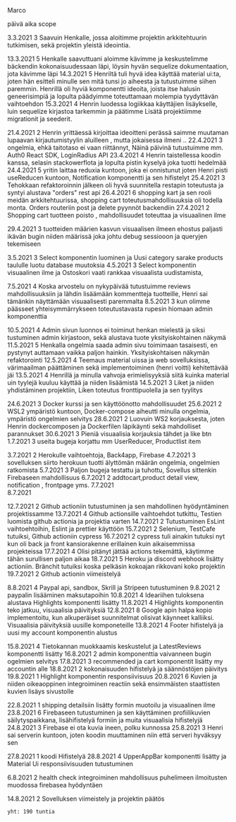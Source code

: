 Marco
		
päivä	aika	scope
	
3.3.2021	3	Saavuin Henkalle, jossa aloitimme projektin arkkitehtuurin tutkimisen, sekä projektin yleistä ideointia.
		
13.3.2021	5	Henkalle saavuttuani aloimme kävimme ja keskustelimme bäckendin kokonaisuudessaan läpi, 
                löysin hyvän sequelize dokumentaation, jota kävimme läpi
14.3.2021	5	Henriltä tuli hyvä idea käyttää material ui:ta, joten hän esitteli minulle sen mitä tunsi jo aiheesta ja 
                tutustuimme siihen paremmin. Henrillä oli hyviä komponentti ideoita, joista itse halusin geneerisimpiä ja lopulta päädyimme toteuttamaan molempia tyydyttävän vaihtoehdon
15.3.2021	4	Henrin luodessa logiikkaa käyttäjien lisäykselle, luin sequelize kirjastoa tarkemmin ja päätimme Lisätä 
                projektiimme migrationit ja seederit.
		
		
21.4.2021	2	Henrin yrittäessä kirjoittaa ideoitteni perässä saimme muutaman lupaavan kirjautumistyylin aluilleen , mutta jokaisessa ilmeni ..
22.4.2021	3	ongelmia, ehkä taitotaso ei vaan riittännyt, Näinä päivinä tutustuimme mm.  Auth0 React SDK, LoginRadius API 
23.4.2021	4	Henrin taistellessa koodin kanssa, selasin stackowerflota ja lopulta pistin kyselyä joka tuotti hedelmää
24.4.2021	5	yritin laittaa reduxia kuntoon, joka ei onnistunut joten Henri pisti useReducen kuntoon, Notification komponentti ja sen hifistelyt
25.4.2021	3	Tehokkaan refaktoroinnin jälkeen oli hyvä suunnitella restapin toteutusta ja syntyi alustava "orders" rest api
26.4.2021	6	shopping kart ja sen rooli meidän arkkitehtuurissa, shopping cart toteutusmahdollisuuksia oli todella monta. Orders routeriin
                post ja delete pyynnöt backendiin
27.4.2021	2	Shopping cart tuotteen poisto , mahdollisuudet toteuttaa ja visuaalinen ilme
		
29.4.2021	3	tuotteiden määrien kasvun visuaalisen ilmeen ehostus paljasti ikävän bugin niiden määrissä joka johtu debug sessiooon ja queryjen tekemiseen
		
3.5.2021	3	Select komponentin luominen ja  Uusi category sarake products taululle luotu database muutoksia
4.5.2021	3	Select komponentin visuaalinen ilme ja Ostoskori vaati rankkaa visuaalista uudistamista, 
		
7.5.2021	4	Koska arvostelu on nykypäivää tutustuimme reviews mahdollisuuksiin ja lähdin lisäämään kommentteja tuotteille, 
                Henri sai tämänkin näyttämään visuaalisesti paremmalta
8.5.2021	3	kun olimme päässeet yhteisymmärrykseen toteutustavasta rupesin hiomaan admin komponenttia
		
10.5.2021	4	Admin sivun luonnos ei toiminut henkan mielestä ja siksi tustuminen admin kirjastoon, sekä alustava tuote yksityiskohtainen näkymä
11.5.2021	5	Henkalla ongelmia saada admin sivu toimimaan tasaisesti, en pystynyt auttamaan vaikka paljon hainkin. 
                Yksityiskohtaisen näkymän refaktorointi
12.5.2021	4	Teemaus material uissa ja web sovelluksissa, värimaailman päättäminen sekä implementoiminen (henri voitti) kehitettävää jäi
13.5.2021	4	Henrillä ja minulla vahvoja erimielisyyksiä siitä kuinka material uin tyylejä kuuluu käyttää ja niiden lisäämistä
14.5.2021	3	Liket ja niiden yhdistäminen projektiin, Liken toteutus fronttipuolella ja sen tyylitys
		
24.6.2021	3	Docker kurssi ja sen käyttöönotto mahdollisuudet
25.6.2021	2	WSL2 ympäristö kuntoon, Docker-compose aiheutti minulla ongelmia, ympäristö ongelmien selvitys
28.6.2021	2	Luovuin WS2 korjauksesta, joten Henrin dockercomposen ja Dockerfilen läpikäynti sekä mahdolliset parannukset
30.6.2021	3	Pieniä visuaalisia korjauksia tähdet ja like btn
1.7.2021	3	useita bugeja korjattu mm UserReducer, Productlist item 
		
3.7.2021	2	Herokulle vaihtoehtoja, Back4app, Firebase
4.7.2021	3	sovelluksen siirto herokuun tuotti älyttömän määrän ongelmia, ongelmien ratkomista
5.7.2021	3	Paljon bugeja testattu ja tuhottu, Sovellus sittenkin Firebaseen mahdollisuus
6.7.2021	2	addtocart,product detail view, notification , frontpage yms.
7.7.2021		
8.7.2021		
		
		
		
12.7.2021	2	Github actioniin tutustuminen ja sen mahdollinen hyödyntäminen projektissamme
13.7.2021	4	Github actionsille vaihtoehdot tutkittu, Testien luomista github actionia ja projektia varten
14.7.2021	2	Tutustuminen EsLint vaihtoehtoihin, Eslint ja prettier käyttöön
15.7.2021	2	Selenium, TestCafe tutuiksi, Github actioniin cypress 
16.7.2021	2	cypress tuli ainakin tutuksi nyt kun oli back ja front kansiorakenne erillainen kuin aikaisemmissa projekteissa
17.7.2021	4	Olisi pitänyt jättää actions tekemättä, käytimme tähän surullisen paljon aikaa
18.7.2021	5	Heroku ja discord webhook lisätty actioniin. Bränchit tutuiksi koska pelkäsin kokoajan rikkovani koko projektin
19.7.2021	2	Github actionin viimeistelyä
		
8.8.2021	4	Paypal api, sandbox, Skrill ja  Stripeen tutustuminen
9.8.2021	2	paypalin lisääminen maksutapoihin
10.8.2021	4	Ideariihen tuloksena alustava Highlights komponentti lisätty
11.8.2021	4	Highlights komponentin teko jatkuu, visuaalisia päivityksiä
12.8.2021	8	Google apin halpa kopio implementoitu, kun alkuperäiset suunnitelmat olisivat käynneet kalliiksi. Visuaalisia päivityksiä uusille komponeteille
13.8.2021	4	Footer hifistelyä ja uusi my account komponentin alustus
		
15.8.2021	4	Tietokannan muokkaamis keskustelut ja LatestReviews komponentti lisätty
16.8.2021	2	admin komponenttia vaivanneen bugin ogelmien selvitys
17.8.2021	3	recommended ja cart komponentit lisätty my accountin alle
18.8.2021	2	kokonaisuuden hifistelyä ja säännöstöjen päivitys
19.8.2021	1	Highlight komponentin responsiivisuus
20.8.2021	6	Kuvien ja niiden oikeaoppinen integroiminen reactiin sekä ensimmäisten staattisten kuvien lisäys sivustolle
		
22.8.2021	1	shipping detailsiin lisätty formin muotoilu ja visuaalinen ilme
23.8.2021	6	Firebaseen tutustuminen ja sen käyttäminen profiilikuvien säilytyspaikkana, lisähifistelyä formiin ja muita visuaalisia hifistelyjä
24.8.2021	3	Firebase ei ota kuvia ineen, polku kunnossa
25.8.2021	3	Henri sai serverin kuntoon, joten koodin muuttaminen niin että serveri hyväksyy sen
		
27.8.2021	1	koodi Hifistelyä
28.8.2021	4	UpperAppBar komponentti lisätty ja Material Ui responsiivisuuden tutustuminen
		
		
6.8.2021	2	 health check integroiminen mahdollisuus puhelimeen ilmoitusten muodossa firebasea hyödyntäen
		
		
		
14.8.2021	2	Sovelluksen viimeistely ja projektin päätös
		
	yht: 190 tuntia
